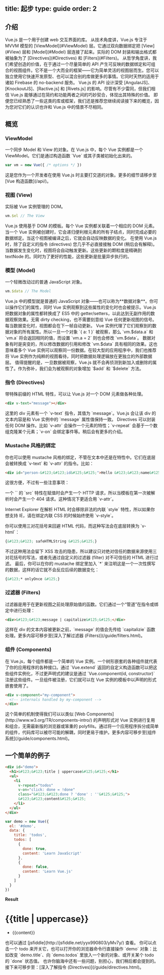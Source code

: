 title: 起步
type: guide
order: 2
---

## 介绍

<!--
Vue.js is a library for building interactive web interfaces.
-->Vue.js 是一个用于创建 web 交互界面的库。

<!--
Technically, Vue.js is focused on the [ViewModel](#ViewModel) layer of the MVVM pattern. It connects the [View](#View) and the [Model](#Model) via two way data bindings. Actual DOM manipulations and output formatting are abstracted away into [Directives](#Directives) and [Filters](#Filters).
-->从技术角度讲，Vue.js 专注于 MVVM 模型的 [ViewModel](#ViewModel) 层。它通过双向数据绑定把 [View](#View) 层和 [Model](#Model) 层连接了起来。实际的 DOM 封装和输出格式都被抽象为了 [Directives](#Directives) 和 [Filters](#Filters)。

<!--
Philosophically, the goal is to provide the benefits of reactive data binding and composable view components with an API that is as simple as possible. It is not a full-blown framework - it is designed to be a view layer that is simple and flexible. You can use it alone for rapid prototyping, or mix and match with other libraries for a custom front-end stack. It's also a natural fit for no-backend services such as Firebase.
-->从哲学角度讲，我们希望创造的价值，在于通过一个尽量简单的 API 产生可反映的数据绑定和可组合的视图组件。它不是一个大而全的框架——它为简单灵活的视图层而生。您可以独立使用它快速开发原型、也可以混合别的库做更多的事情。它同时天然的适用于诸如 Firebase 的 no-backend 服务。

<!--
Vue.js' API is heavily influenced by [AngularJS], [KnockoutJS], [Ractive.js] and [Rivets.js]. Despite the similarities, I believe Vue.js offers a valuable alternative to these existing libraries by finding a sweetspot between simplicity and functionality.
-->Vue.js 的 API 设计深受 [AngularJS]、[KnockoutJS]、[Ractive.js] 和 [Rivets.js] 的影响。尽管有不少雷同，但我们相信 Vue.js 能够通过在简约和功能两者之间的巧妙契合，体现出其特殊的价值。

<!--
Even if you are already familiar with some of these terms, it is recommended that you go through the following concepts overview because your notion of these terms might be different from what they mean in the Vue.js context.
-->即便您已经熟悉了一些这类的库或框架，我们还是推荐您继续阅读接下来的概览，因为您对它们的认识也许和 Vue.js 中的情景不尽相同。

## 概览

### ViewModel

<!--
An object that syncs the Model and the View. In Vue.js, every Vue instance is a ViewModel. They are instantiated with the `Vue` constructor or its sub-classes:
-->一个同步 Model 和 View 的对象。在 Vue.js 中，每个 Vue 实例都是一个 ViewModel。它们是通过构造函数 `Vue` 或其子类被初始化出来的。

```js
var vm = new Vue({ /* options */ })
```

<!--
This is the primary object that you will be interacting with as a developer when using Vue.js. For more details see [The Vue Constructor](/api/).
-->这是您作为一个开发者在使用 Vue.js 时主要打交道的对象。更多的细节请移步至[Vue 构造函数](/api/)。

### 视图 (View)

<!--
The actual DOM that is managed by Vue instances.
-->实际被 Vue 实例管理的 DOM。

```js
vm.$el // The View
```

<!--
Vue.js uses DOM-based templating. Each Vue instance is associated with a corresponding DOM element. When a Vue instance is created, it recursively walks all child nodes of its root element while setting up the necessary data bindings. After the View is compiled, it becomes reactive to data changes.
-->Vue.js 使用基于 DOM 的模板。每个 Vue 实例都关联着一个相应的 DOM 元素。当一个 Vue 实例被创建时，它会递归便利根元素的所有子结点，同时完成必要的数据绑定。当这个视图被编译之后，它就会自动反映数据的变化。

<!--
When using Vue.js, you rarely have to touch the DOM yourself except in custom directives (explained later). View updates will be automatically triggered when the data changes. These view updates are highly granular with the precision down to a textNode. They are also batched and executed asynchronously for greater performance.
-->在使用 Vue.js 时，除了自定义的指令 (directives) 您几乎不必直接接触 DOM (稍后会有解释)。当数据发生变化时，视图将会自动触发更新。这些更新的颗粒度是精确到 textNode 的。同时为了更好的性能，这些更新是批量异步执行的。

### 模型 (Model)

<!--
A slightly modified plain JavaScript object.
-->一个轻微改动过的普通 JavaScript 对象。

```js
vm.$data // The Model
```

<!--
In Vue.js, models are simply plain JavaScript objects, or **data objects**. You can manipulate their properties and Vue instances that are observing them will be notified of the changes. Vue.js achieves transparent reactivity by converting the properties on data objects into ES5 getter/setters. There's no need for dirty checking, nor do you have to explicitly signal Vue to update the View. Whenever the data changes, the View is updated on the next frame.
-->Vue.js 中的模型就是普通的 JavaScript 对象——也可以称为**数据对象**。你可以操作它们的属性，同时 Vue 实例观察到这些属性的变化时也会被提示。Vue.js 把数据对象的属性都转换成了 ES5 中的 getter/setters，以此达到无副作用的数据观察效果。无需 dirty checking，也不需要刻意给 Vue 任何更新视图的信号。每当数据变化时，视图都会在下一帧自动更新。

<!--
Vue instances proxy all properties on data objects they observe. So once an object `{ a: 1 }` has been observed, both `vm.$data.a` and `vm.a` will return the same value, and setting `vm.a = 2` will modify `vm.$data`.
-->Vue 实例代理了它们观察到的数据对象的所有属性。所以一旦一个对象 `{ a: 1 }` 被观察，那么 `vm.$data.a` 和 `vm.a` 将会返回相同的值，而设置 `vm.a = 2` 则也会修改 `vm.$data`。

<!--
The data objects are mutated in place, so modifying it by reference has the same effects as modifying `vm.$data`. This makes it possible for multiple Vue instances to observe the same piece of data. In larger applications it is also recommended to treat Vue instances as pure views, and externalize the data manipulation logic into a more discrete store layer.
-->数据对象有时是突变的，所以修改数据的引用和修改 `vm.$data` 具有相同的效果。这也意味着多个 Vue 实例可以观察同一份数据。在较大型的应用程序中，我们也推荐将 Vue 实例作为纯粹的视图看待，同时把数据处理逻辑放在更独立的外部数据层。

<!--
One caveat here is that once the observation has been initiated, Vue.js will not be able to detect newly added or deleted properties. To get around that, observed objects are augmented with `$add` and `$delete` methods.
-->值得提醒的是，一旦数据被观察，Vue.js 就不会再侦测到新加入或删除的属性了。作为弥补，我们会为被观察的对象增加 `$add` 和 `$delete` 方法。

### 指令 (Directives)

<!--
Prefixed HTML attributes that tell Vue.js to do something about a DOM element.
-->带特殊前缀的 HTML 特性，可以让 Vue.js 对一个 DOM 元素做各种处理。

```html
<div v-text="message"></div>
```

<!--
Here the div element has a `v-text` directive with the value `message`. What it does is telling Vue.js to keep the div's textContent in sync with the Vue instance's `message` property.
-->这里的 div 元素有一个 `v-text` 指令，其值为 `message`。Vue.js 会让该 div 的文本内容是和 Vue 实例中的 `message` 属性值保持一致。

<!--
Directives can encapsulate arbitrary DOM manipulations. For example `v-attr` manipulates an element's attributes, `v-repeat` clones an element based on an Array, `v-on` attaches event listeners... we will cover them later.
-->Directives 可以封装任何 DOM 操作。比如 `v-attr` 会操作一个元素的特性；`v-repeat` 会基于一个数组克隆某个元素；`v-on` 会绑定事件等。稍后会有更多的介绍。

### Mustache 风格的绑定

<!--
You can also use mustache-style bindings, both in text and in attributes. They are translated into `v-text` and `v-attr` directives under the hood. For example:
-->你也可以使用 mustache 风格的绑定，不管在文本中还是在特性中。它们在底层会被转换成 `v-text` 和 `v-attr` 的指令。比如：

```html
<div id="person-&#123;&#123;id&#125;&#125;">Hello &#123;&#123;name&#125;&#125;!</div>
```

<!--
Although it is convenient, there are a few things you need to be aware of:
-->这很方便，不过有一些注意事项：

<!--p class="tip">The `src` attribute on an `<image>` element makes an HTTP request when a value is set, so when the template is first parsed it will result in a 404. In this case `v-attr` is preferred.</p-->
<p class="tip">一个 `<image>` 的 `src` 特性在赋值时会产生一个 HTTP 请求，所以当模板在第一次被解析时会产生一个 404 请求。这种情况下更适合用 `v-attr`。</p>

<!--p class="tip">Internet Explorer will remove invalid inline `style` attributes when parsing HTML, so always use `v-style` when binding inline CSS if you want to support IE.</p-->
<p class="tip">Internet Explorer 在解析 HTML 时会移除非法的内联 `style` 特性，所以如果你想支持 IE，请在绑定内联 CSS 的时候始终使用 `v-style`。</p>


<!--
You can use triple mustaches for unescaped HTML, which translates to `v-html` internally:
-->你可以使用三对花括号来回避 HTML 代码，而这种写法会在底层转换为 `v-html`：

``` html
{&#123;&#123; safeHTMLString &#125;&#125;}
```

<!--
However, this can open up windows for potential XSS attacks, therefore it is suggested that you only use triple mustaches when you are absolutely sure about the security of the data source, or pipe it through a custom filter that sanitizes untrusted HTML.
-->不过这种用法会留下 XSS 攻击的隐患，所以建议只对绝对信任的数据来源使用三对花括号的写法，或者先通过自定义的过滤器 (filter) 对不可信任的 HTML 进行过滤。

<!--
Finally, you can add `*` to your mustache bindings to indicate a one-time only interpolation, which does not react to data changes:
-->最后，你可以在你的 mustache 绑定里加入 `*` 来注明这是一个一次性撰写的数据，这样的话它就不会反应后续的数据变化：

``` html
{&#123;* onlyOnce &#125;}
```

### 过滤器 (Filters)

<!--
Filters are functions used to process the raw values before updating the View. They are denoted by a "pipe" inside directives or bindings:
-->过滤器是用于在更新视图之前处理原始值的函数。它们通过一个“管道”在指令或绑定中进行处理：

```html
<div>&#123;&#123;message | capitalize&#125;&#125;</div>
```

<!--
Now before the div's textContent is updated, the `message` value will first be passed through the `capitalize` function. For more details see [Filters in Depth](/guide/filters.html).
-->这样在 div 的文本内容被更新之前，`message` 的值会先传给 `capitalizie` 函数处理。更多内容可移步至[深入了解过滤器 (Filters)](/guide/filters.html)。

### 组件 (Components)

<!--
In Vue.js, every component is simply a Vue instance. Components form a nested tree-like hierarchy that represents your application interface. They can be instantiated by a custom constructor returned from `Vue.extend`, but a more declarative approach is registering them with `Vue.component(id, constructor)`. Once registered, they can be declaratively nested in other Vue instance's templates with the `v-component` directive:
-->在 Vue.js，每个组件都是一个简单的 Vue 实例。一个树形嵌套的各种组件就代表了你的应用程序的各种接口。通过 `Vue.extend` 返回的自定义构造函数可以把这些组件实例化，不过更声明式的建议是通过 `Vue.component(id, constructor)` 注册这些组件。一旦组件被注册，它们就可以在 Vue 实例的模板中以声明的形式嵌套使用了。

``` html
<div v-component="my-component">
  <!-- internals handled by my-component -->
</div>
```

<!--
This simple mechanism enables declarative reuse and composition of Vue instances in a fashion similar to [Web Components](http://www.w3.org/TR/components-intro/), without the need for latest browsers or heavy polyfills. By breaking an application into smaller components, the result is a highly decoupled and maintainable codebase. For more details, see [Component System](/guide/components.html).
-->这个简单的机制使得我们可以以类似 [Web Components](http://www.w3.org/TR/components-intro/) 的声明形式对 Vue 实例进行复用和组合，无需最新版的浏览器或笨重的 polyfills。通过将一个应用程序拆分成简单的组件，代码库可以被尽可能的解耦，同时更易于维护。更多内容可移步至[组件系统](/guide/components.html)。

## 一个简单的例子

``` html
<div id="demo">
  <h1>&#123;&#123;title | uppercase&#125;&#125;</h1>
  <ul>
    <li
      v-repeat="todos"
      v-on="click: done = !done"
      class="&#123;&#123;done ? 'done' : ''&#125;&#125;">
      &#123;&#123;content&#125;&#125;
    </li>
  </ul>
</div>
```

``` js
var demo = new Vue({
  el: '#demo',
  data: {
    title: 'todos',
    todos: [
      {
        done: true,
        content: 'Learn JavaScript'
      },
      {
        done: false,
        content: 'Learn Vue.js'
      }
    ]
  }
})
```

**Result**

<div id="demo"><h1>&#123;&#123;title | uppercase&#125;&#125;</h1><ul><li v-repeat="todos" v-on="click: done = !done" class="&#123;&#123;done ? 'done' : ''&#125;&#125;">&#123;&#123;content&#125;&#125;</li></ul></div>
<script>
var demo = new Vue({
  el: '#demo',
  data: {
    title: 'todos',
    todos: [
      {
        done: true,
        content: 'Learn JavaScript'
      },
      {
        done: false,
        content: 'Learn Vue.js'
      }
    ]
  }
})
</script>

<!--
Also available on [jsfiddle](http://jsfiddle.net/yyx990803/yMv7y/).
-->也可以通过 [jsfiddle](http://jsfiddle.net/yyx990803/yMv7y/) 查看。

<!--
You can click on a todo to toggle it, or you can open your Browser's console and play with the `demo` object - for example, change `demo.title`, push a new object into `demo.todos`, or toggle a todo's `done` state.
-->你可以点击一个 todo 来开关它，也可以打开你的浏览器命令行直接操作 `demo` 对象：比如改变 `demo.title`、向 `demo.todos` 里放入一个新的对象、或开关某个 todo 的 `done` 状态值。

<!--
You probably have a few questions in mind now - don't worry, we'll cover them soon. Next up: [Directives in Depth](/guide/directives.html).
-->也许你脑海中还有一些问题，别担心，我们稍后都会提到的。接下来可移步至：[深入了解指令 (Directives)](/guide/directives.html)。

[AngularJS]: http://angularjs.org
[KnockoutJS]: http://knockoutjs.com
[Ractive.js]: http://ractivejs.org
[Rivets.js]: http://www.rivetsjs.com
